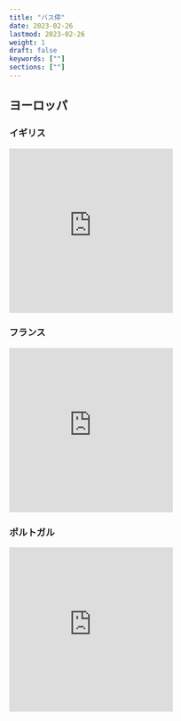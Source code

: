 ```yaml
---
title: "バス停"
date: 2023-02-26
lastmod: 2023-02-26
weight: 1
draft: false
keywords: [""]
sections: [""]
---
```


## ヨーロッパ

### イギリス

<div class="googlemap-if">
<iframe src="https://www.google.com/maps/embed?pb=!4v1677488894945!6m8!1m7!1sb3GEsdjFUS22Q8_qYKyqqQ!2m2!1d51.54344060486591!2d-0.05691645868739027!3f50.90252607607288!4f-11.584674072192783!5f2.0119739583243934" width="295" height="295" style="border:0;" allowfullscreen="" loading="lazy" referrerpolicy="no-referrer-when-downgrade"></iframe>
</div>

### フランス
<div class="googlemap-if">
<iframe src="https://www.google.com/maps/embed?pb=!4v1677488160831!6m8!1m7!1s5GeDFwjDxPn19gKql0QEcg!2m2!1d45.8324173374717!2d1.25849021752376!3f245.37404203462347!4f-15.421743582611171!5f1.535386027491259" width="295" height="295" style="border:0;" allowfullscreen="" loading="lazy" referrerpolicy="no-referrer-when-downgrade"></iframe>
</div>

### ポルトガル
<div class="googlemap-if">
<iframe src="https://www.google.com/maps/embed?pb=!4v1677409886721!6m8!1m7!1sdRyGE3vucFiaJa7wV3q7TQ!2m2!1d41.14776970688398!2d-8.622510473147793!3f62.252205092731764!4f-13.60687591564185!5f1.5345647851442772" width="295" height="295" style="border:0;" allowfullscreen="" loading="lazy" referrerpolicy="no-referrer-when-downgrade"></iframe>
</div>